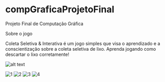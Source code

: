 # compGraficaProjetoFinal
Projeto Final de Computação Gráfica

Sobre o jogo

Coleta Seletiva & Interativa é um jogo simples que visa o aprendizado e a conscientização sobre a coleta seletiva de lixo. Aprenda jogando como descartar o lixo corretamente! 

![alt text]([http://url/to/img.png](https://drive.google.com/uc?export=view&id=1vp5z37fCvF4CS1nqDkv8wayycvSfBGdI))

![1](https://user-images.githubusercontent.com/67202123/186740104-4681ea1a-e550-4d61-a4e4-7c61ad7ebe83.jpg)
![2](https://user-images.githubusercontent.com/67202123/186740130-b963fbcf-1a33-4b8e-a35d-24f7727cd17e.jpg)
![3](https://user-images.githubusercontent.com/67202123/186740139-52bf2686-f2dd-4952-b26c-c64d1f57eded.jpg)
![4](https://user-images.githubusercontent.com/67202123/186740150-dbb21b3a-10f0-4fc4-be82-26e79b3e8c5b.jpg)

